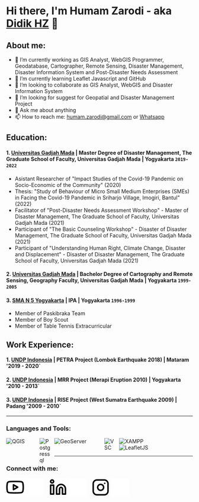 # Hi there, I'm Humam Zarodi - aka [Didik HZ](https://www.instagram.com/humam.zarodi/) 👋
## About me:
- 🔭 I’m currently working as GIS Analyst, WebGIS Programmer, Geodatabase, Cartographer, Remote Sensing, Disaster Management, Disaster Information System and Post-Disaster
 Needs Assessment
- 🌱 I’m currently learning Leaflet Javascript and GitHub
- 👯 I’m looking to collaborate as GIS Analyst, WebGIS and Disaster Information System
- 🤔 I’m looking for suggest for Geopatial and Disaster Management Project
- 💬 Ask me about anything
- 📫 How to reach me: humam.zarodi@gmail.com or [Whatsapp](https://wa.me/+6281328781680)

## Education:

#### 1. [Universitas Gadjah Mada](https://www.pasca.ugm.ac.id/v3.0/id/) | Master Degree of Disaster Management, The Graduate School of Faculty, Universitas Gadjah Mada | Yogyakarta `2019-2022`
   - Asistant Researcher of "Impact Studies of the Covid-19 Pandemic on Socio-Economic of the Community" (2020)
   - Thesis: "Study of Behaviour of Micro Small Medium Enterprises (SMEs) in Facing the Covid-19 Pandemic in Sriharjo Village, Imogiri, Bantul" (2022)
   - Facilitator of "Post-Disaster Needs Assessment Workshop" - Master of Disaster Management, The Graduate School of Faculty, Universitas Gadjah Mada (2021)
   - Participant of "The Basic Counseling Workshop" - Disaster of Disaster Management, The Graduate School of Faculty, Universitas Gadjah Mada (2021)
   - Participant of "Understanding Human Right, Climate Change, Disaster and Displacement" - Disaster of Disaster Management, The Graduate School of Faculty, Universitas Gadjah Mada (2021)

#### 2. [Universitas Gadjah Mada](https://geo.ugm.ac.id/) | Bachelor Degree of Cartography and Remote Sensing, Geography Faculty, Universitas Gadjah Mada | Yogyakarta `1999-2005`

#### 3. [SMA N 5 Yogyakarta](http://sman5yk.sch.id/) | IPA | Yogyakarta `1996-1999`
   - Member of Paskibraka Team
   - Member of Boy Scout 
   - Member of Table Tennis Extracurricular

## Work Experience:
#### 1. [UNDP Indonesia](https://www.undp.org/id/indonesia) | PETRA Project (Lombok Earthquake 2018) | Mataram '2019 - 2020`
  
#### 2. [UNDP Indonesia](https://www.undp.org/id/indonesia) | MRR Project (Merapi Eruption 2010) | Yogyakarta '2010 - 2013`

#### 3. [UNDP Indonesia](https://www.undp.org/id/indonesia) | RISE Project (West Sumatra Earthquake 2009) | Padang '2009 - 2010`

---

### Languages and Tools:

[<img align="left" alt="QGIS" width="80px" src="https://upload.wikimedia.org/wikipedia/commons/c/c2/QGIS_logo%2C_2017.svg" style="padding-right:10px;" />][webdev]
[<img align="left" alt="Postgressql" width="30px" src="https://upload.wikimedia.org/wikipedia/commons/thumb/2/29/Postgresql_elephant.svg/233px-Postgresql_elephant.svg.png" style="padding-right:10px;" />][webdev]
[<img align="left" alt="GeoServer" width="125px" src="https://upload.wikimedia.org/wikipedia/fr/7/7c/Logo_Geoserver.png" style="padding-right:10px;" />][webdev]
[<img align="left" alt="VSC" width="30px" src="https://upload.wikimedia.org/wikipedia/commons/9/9a/Visual_Studio_Code_1.35_icon.svg" style="padding-right:10px;" />][webdev]
[<img align="left" alt="XAMPP" width="100px" src="https://upload.wikimedia.org/wikipedia/commons/0/03/Xampp_logo.svg" style="padding-right:10px;" />][webdev]
[<img align="left" alt="LeafletJS" width="100px" src="https://upload.wikimedia.org/wikipedia/commons/thumb/1/13/Leaflet_logo.svg/320px-Leaflet_logo.svg.png" style="padding-right:0px;" />][webdev]

<br />
<br />

---
### Connect with me:

[![website](./img/youtube-light.svg)](https://www.youtube.com/channel/UCCBZckxil_BDYtPLER2IRsw#gh-light-mode-only)
[![website](./img/youtube-dark.svg)](https://www.youtube.com/channel/UCCBZckxil_BDYtPLER2IRsw#gh-dark-mode-only)
&nbsp;&nbsp;
[![website](./img/linkedin-light.svg)](https://id.linkedin.com/in/humamzarodi#gh-light-mode-only)
[![website](./img/linkedin-dark.svg)](https://id.linkedin.com/in/humamzarodi#gh-dark-mode-only)
&nbsp;&nbsp;
[![website](./img/instagram-light.svg)](https://www.instagram.com/humam.zarodi#gh-light-mode-only)
[![website](./img/instagram-dark.svg)](https://www.instagram.com/humam.zarodi#gh-dark-mode-only)



[webdev]: https://github.com/humamzarodi/humamzarodi
